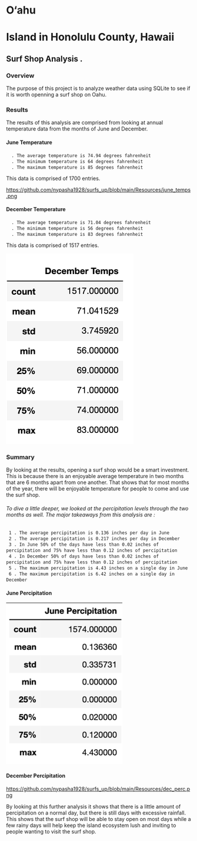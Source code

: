# O‘ahu
# Island in Honolulu County, Hawaii
## Surf Shop Analysis .

### Overview 
The purpose of this project is to analyze weather data using SQLite to see if it is worth openning a surf shop on Oahu.

### Results
The results of this analysis are comprised from looking at annual temperature data from the months of June and December.

#### June Temperature
      . The average temperature is 74.94 degrees fahrenheit
      . The minimum temperature is 64 degrees fahrenheit
      . The maximum temperature is 85 degrees fahrenheit

This data is comprised of 1700 entries.

https://github.com/nypasha1928/surfs_up/blob/main/Resources/june_temps.png


#### December Temperature
      . The average temperature is 71.04 degrees fahrenheit
      . The minimum temperature is 56 degrees fahrenheit
      . The maximum temperature is 83 degrees fahrenheit
 
 This data is comprised of 1517 entries.
 
![image of des temps](https://github.com/nypasha1928/surfs_up/blob/main/Resources/dec_temps.png)


 
 ### Summary 
By looking at the results, opening a surf shop would be a smart investment. This is because there is an enjoyable average temperature in two months that are 6 months apart from one another. That shows that for most months of the year, there will be enjoyable temperature for people to come and use the surf shop.

###### To dive a little deeper, we looked at the percipitation levels through the two months as well. The major takeaways from this analysis are :
     1 . The average percipitation is 0.136 inches per day in June
     2 . The average percipitation is 0.217 inches per day in December
     3 . In June 50% of the days have less than 0.02 inches of percipitation and 75% have less than 0.12 inches of percipitation
     4 . In December 50% of days have less than 0.02 inches of percipitation and 75% have less than 0.12 inches of percipitation
     5 . The maximum percipitation is 4.43 inches on a single day in June
     6 . The maximum percipitation is 6.42 inches on a single day in December


#### June Percipitation

![alt text](https://github.com/nypasha1928/surfs_up/blob/main/Resources/june_perc.png)




#### December Percipitation 

https://github.com/nypasha1928/surfs_up/blob/main/Resources/dec_perc.png

 
 
By looking at this further analysis it shows that there is a little amount of percipitation on a normal day, but there is still days with excessive rainfall. This shows that the surf shop will be able to stay open on most days while a few rainy days will help keep the island ecosystem lush and inviting to people wanting to visit the surf shop.
 
